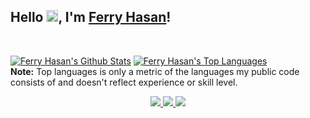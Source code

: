 ## Hello <img src="https://raw.githubusercontent.com/MartinHeinz/MartinHeinz/master/wave.gif" width="19px">, I'm [Ferry Hasan](https://killflex.github.io/)!
<br/>
<p align="left">
  <a href="https://github.com/killflex"><img src="https://github-readme-stats.vercel.app/api?username=killflex&show_icons=true&count_private=true&theme=react&hide_border=true&bg_color=0D1117" alt="Ferry Hasan's Github Stats" /></a>
  <a href="https://github.com/killflex"><img src="https://github-readme-stats.vercel.app/api/top-langs/?username=killflex&langs_count=8&count_private=true&layout=compact&theme=react&hide_border=true&bg_color=0D1117" alt="Ferry Hasan's Top Languages" /></a>
  <br/>
  <b>Note:</b> Top languages is only a metric of the languages my public code consists of and doesn't reflect experience or skill level.
</p>

<p align="center">
  <a href="https://twitter.com/fleksipi">
    <img src="https://img.shields.io/twitter/follow/fleksipi?style=for-the-badge&label=%40fleksipi&logo=twitter&logoColor=00AEFF&labelColor=black&color=7fff00">
  </a>
  <a href="https://www.linkedin.com/in/ferry-hasan-4988b8242/">
    <img src="https://img.shields.io/badge/-ferry%20hasan-blue?style=for-the-badge&logo=Linkedin&logoColor=00AEFF&labelColor=black&color=black">
  </a>
  <a href="mailto:killflexediting@gmail.com">
    <img src="https://img.shields.io/badge/killflexediting@gmail.com-0078D4?style=for-the-badge&logo=Microsoft-Outlook&logoColor=00AEFF&labelColor=black&color=black">
  </a>
</p>